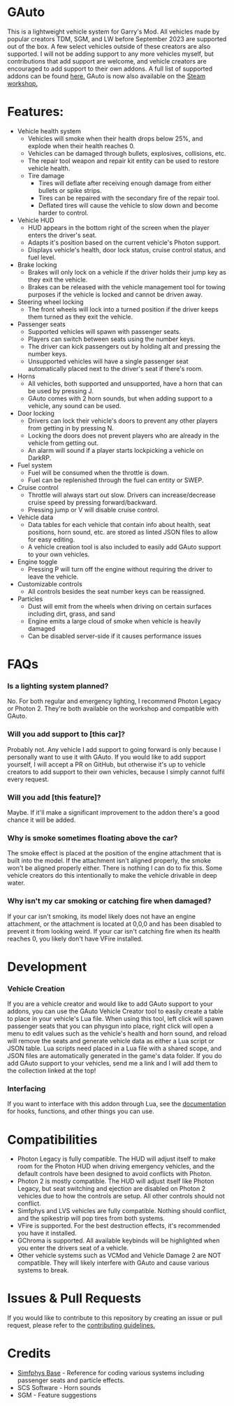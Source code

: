 # GAuto
This is a lightweight vehicle system for Garry's Mod. All vehicles made by popular creators TDM, SGM, and LW before September 2023 are supported out of the box. A few select vehicles outside of these creators are also supported. I will not be adding support to any more vehicles myself, but contributions that add support are welcome, and vehicle creators are encouraged to add support to their own addons. A full list of supported addons can be found [here.](https://steamcommunity.com/sharedfiles/filedetails/?id=3018834846) GAuto is now also available on the [Steam workshop.](https://steamcommunity.com/sharedfiles/filedetails/?id=3048040907)

# Features:
- Vehicle health system
  - Vehicles will smoke when their health drops below 25%, and explode when their health reaches 0.
  - Vehicles can be damaged through bullets, explosives, collisions, etc.
  - The repair tool weapon and repair kit entity can be used to restore vehicle health.
  - Tire damage
    - Tires will deflate after receiving enough damage from either bullets or spike strips.
    - Tires can be repaired with the secondary fire of the repair tool.
    - Deflated tires will cause the vehicle to slow down and become harder to control.
- Vehicle HUD
  - HUD appears in the bottom right of the screen when the player enters the driver's seat.
  - Adapts it's position based on the current vehicle's Photon support.
  - Displays vehicle's health, door lock status, cruise control status, and fuel level.
- Brake locking
  - Brakes will only lock on a vehicle if the driver holds their jump key as they exit the vehicle.
  - Brakes can be released with the vehicle management tool for towing purposes if the vehicle is locked and cannot be driven away.
- Steering wheel locking
  - The front wheels will lock into a turned position if the driver keeps them turned as they exit the vehicle.
- Passenger seats
  - Supported vehicles will spawn with passenger seats.
  - Players can switch between seats using the number keys.
  - The driver can kick passengers out by holding alt and pressing the number keys.
  - Unsupported vehicles will have a single passenger seat automatically placed next to the driver's seat if there's room.
- Horns
  - All vehicles, both supported and unsupported, have a horn that can be used by pressing J.
  - GAuto comes with 2 horn sounds, but when adding support to a vehicle, any sound can be used.
- Door locking
  - Drivers can lock their vehicle's doors to prevent any other players from getting in by pressing N.
  - Locking the doors does not prevent players who are already in the vehicle from getting out.
  - An alarm will sound if a player starts lockpicking a vehicle on DarkRP.
- Fuel system
  - Fuel will be consumed when the throttle is down.
  - Fuel can be replenished through the fuel can entity or SWEP.
- Cruise control
  - Throttle will always start out slow. Drivers can increase/decrease cruise speed by pressing forward/backward.
  - Pressing jump or V will disable cruise control.
- Vehicle data
  - Data tables for each vehicle that contain info about health, seat positions, horn sound, etc. are stored as linted JSON files to allow for easy editing.
  - A vehicle creation tool is also included to easily add GAuto support to your own vehicles.
- Engine toggle
  - Pressing P will turn off the engine without requiring the driver to leave the vehicle.
- Customizable controls
  - All controls besides the seat number keys can be reassigned.
- Particles
  - Dust will emit from the wheels when driving on certain surfaces including dirt, grass, and sand
  - Engine emits a large cloud of smoke when vehicle is heavily damaged
  - Can be disabled server-side if it causes performance issues

# FAQs
### Is a lighting system planned?
No. For both regular and emergency lighting, I recommend Photon Legacy or Photon 2. They're both available on the workshop and compatible with GAuto.
### Will you add support to [this car]?
Probably not. Any vehicle I add support to going forward is only because I personally want to use it with GAuto. If you would like to add support yourself, I will accept a PR on GitHub, but otherwise it's up to vehicle creators to add support to their own vehicles, because I simply cannot fulfil every request.
### Will you add [this feature]?
Maybe. If it'll make a significant improvement to the addon there's a good chance it will be added.
### Why is smoke sometimes floating above the car?
The smoke effect is placed at the position of the engine attachment that is built into the model. If the attachment isn't aligned properly, the smoke won't be aligned properly either. There is nothing I can do to fix this. Some vehicle creators do this intentionally to make the vehicle drivable in deep water.
### Why isn't my car smoking or catching fire when damaged?
If your car isn't smoking, its model likely does not have an engine attachment, or the attachment is located at 0,0,0 and has been disabled to prevent it from looking weird. If your car isn't catching fire when its health reaches 0, you likely don't have VFire installed.

# Development
### Vehicle Creation
 If you are a vehicle creator and would like to add GAuto support to your addons, you can use the GAuto Vehicle Creator tool to easily create a table to place in your vehicle's Lua file. When using this tool, left click will spawn passenger seats that you can physgun into place, right click will open a menu to edit values such as the vehicle's health and horn sound, and reload will remove the seats and generate vehicle data as either a Lua script or JSON table. Lua scripts need placed in a Lua file with a shared scope, and JSON files are automatically generated in the game's data folder. If you do add GAuto support to your vehicles, send me a link and I will add them to the collection linked at the top!
### Interfacing
If you want to interface with this addon through Lua, see the [documentation](dev.md) for hooks, functions, and other things you can use.

# Compatibilities
 - Photon Legacy is fully compatible. The HUD will adjust itself to make room for the Photon HUD when driving emergency vehicles, and the default controls have been designed to avoid conflicts with Photon.
 - Photon 2 is mostly compatible. The HUD will adjust itself like Photon Legacy, but seat switching and ejection are disabled on Photon 2 vehicles due to how the controls are setup. All other controls should not conflict.
 - Simfphys and LVS vehicles are fully compatible. Nothing should conflict, and the spikestrip will pop tires from both systems.
 - VFire is supported. For the best destruction effects, it's recommended you have it installed.
 - GChroma is supported. All available keybinds will be highlighted when you enter the drivers seat of a vehicle.
 - Other vehicle systems such as VCMod and Vehicle Damage 2 are NOT compatible. They will likely interfere with GAuto and cause various systems to break.

# Issues & Pull Requests
 If you would like to contribute to this repository by creating an issue or pull request, please refer to the [contributing guidelines.](https://lambdagaming.github.io/contributing.html)

# Credits
- [Simfphys Base](https://github.com/Blu-x92/simfphys_base) - Reference for coding various systems including passenger seats and particle effects.
- SCS Software - Horn sounds
- SGM - Feature suggestions
